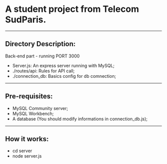 # A student project from Telecom SudParis.
-------------------

## Directory Description:
Back-end part - running PORT 3000
- Server.js:
    An express server running with MySQL;
- ./routes/api:
    Rules for API call;
- ./connection_db:
    Basics config for db comnection;

-------------------
## Pre-requisites:

- MySQL Community server;
- MySQL Workbench;
- A database (You should modify informations in connection_db.js);

-------------------
## How it works:

- cd server
- node server.js

